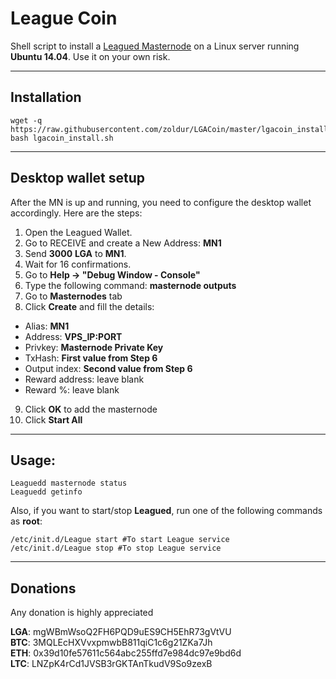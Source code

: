 # League Coin
Shell script to install a [Leagued Masternode](https://league.express/) on a Linux server running **Ubuntu 14.04**. Use it on your own risk.
***

## Installation
```
wget -q https://raw.githubusercontent.com/zoldur/LGACoin/master/lgacoin_install.sh  
bash lgacoin_install.sh
```
***

## Desktop wallet setup  

After the MN is up and running, you need to configure the desktop wallet accordingly. Here are the steps:  
1. Open the Leagued Wallet.  
2. Go to RECEIVE and create a New Address: **MN1**  
3. Send **3000** **LGA** to **MN1**.  
4. Wait for 16 confirmations.  
5. Go to **Help -> "Debug Window - Console"**  
6. Type the following command: **masternode outputs**  
7. Go to **Masternodes** tab  
8. Click **Create** and fill the details:  
* Alias: **MN1**  
* Address: **VPS_IP:PORT**  
* Privkey: **Masternode Private Key**  
* TxHash: **First value from Step 6**  
* Output index:  **Second value from Step 6**  
* Reward address: leave blank  
* Reward %: leave blank  
9. Click **OK** to add the masternode  
10. Click **Start All**  
***

## Usage:
```
Leaguedd masternode status  
Leaguedd getinfo
```
Also, if you want to start/stop **Leagued**, run one of the following commands as **root**:

```
/etc/init.d/League start #To start League service  
/etc/init.d/League stop #To stop League service
```  
***

## Donations

Any donation is highly appreciated  

**LGA**: mgWBmWsoQ2FH6PQD9uES9CH5EhR73gVtVU  
**BTC**: 3MQLEcHXVvxpmwbB811qiC1c6g21ZKa7Jh  
**ETH**: 0x39d10fe57611c564abc255ffd7e984dc97e9bd6d  
**LTC**: LNZpK4rCd1JVSB3rGKTAnTkudV9So9zexB
